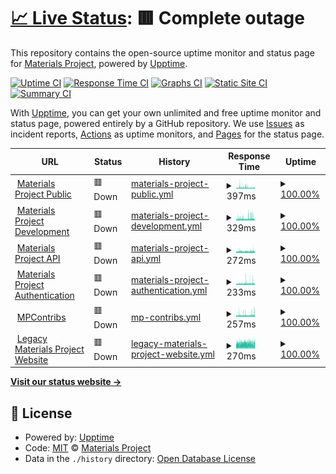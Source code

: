 # [📈 Live Status](https://materialsproject.github.io/status): <!--live status--> **🟥 Complete outage**

This repository contains the open-source uptime monitor and status page for [Materials Project](https://www.materialsproject.org), powered by [Upptime](https://github.com/upptime/upptime).

[![Uptime CI](https://github.com/materialsproject/status/workflows/Uptime%20CI/badge.svg)](https://github.com/upptime/upptime/actions?query=workflow%3A%22Uptime+CI%22)
[![Response Time CI](https://github.com/materialsproject/status/workflows/Response%20Time%20CI/badge.svg)](https://github.com/upptime/upptime/actions?query=workflow%3A%22Response+Time+CI%22)
[![Graphs CI](https://github.com/materialsproject/status/workflows/Graphs%20CI/badge.svg)](https://github.com/upptime/upptime/actions?query=workflow%3A%22Graphs+CI%22)
[![Static Site CI](https://github.com/materialsproject/status/workflows/Static%20Site%20CI/badge.svg)](https://github.com/upptime/upptime/actions?query=workflow%3A%22Static+Site+CI%22)
[![Summary CI](https://github.com/materialsproject/status/workflows/Summary%20CI/badge.svg)](https://github.com/upptime/upptime/actions?query=workflow%3A%22Summary+CI%22)

With [Upptime](https://upptime.js.org), you can get your own unlimited and free uptime monitor and status page, powered entirely by a GitHub repository. We use [Issues](https://github.com/materialsproject/status/issues) as incident reports, [Actions](https://github.com/materialsproject/status/actions) as uptime monitors, and [Pages](https://materialsproject.github.io/status) for the status page.

<!--start: status pages-->
<!-- This summary is generated by Upptime (https://github.com/upptime/upptime) -->
<!-- Do not edit this manually, your changes will be overwritten -->
<!-- prettier-ignore -->
| URL | Status | History | Response Time | Uptime |
| --- | ------ | ------- | ------------- | ------ |
| <img alt="" src="https://favicons.githubusercontent.com/materialsproject.org" height="13"> [Materials Project Public](https://materialsproject.org) | 🟥 Down | [materials-project-public.yml](https://github.com/materialsproject/status/commits/HEAD/history/materials-project-public.yml) | <details><summary><img alt="Response time graph" src="./graphs/materials-project-public/response-time-week.png" height="20"> 397ms</summary><br><a href="https://status.materialsproject.org/history/materials-project-public"><img alt="Response time 1129" src="https://img.shields.io/endpoint?url=https%3A%2F%2Fraw.githubusercontent.com%2Fmaterialsproject%2Fstatus%2FHEAD%2Fapi%2Fmaterials-project-public%2Fresponse-time.json"></a><br><a href="https://status.materialsproject.org/history/materials-project-public"><img alt="24-hour response time 373" src="https://img.shields.io/endpoint?url=https%3A%2F%2Fraw.githubusercontent.com%2Fmaterialsproject%2Fstatus%2FHEAD%2Fapi%2Fmaterials-project-public%2Fresponse-time-day.json"></a><br><a href="https://status.materialsproject.org/history/materials-project-public"><img alt="7-day response time 397" src="https://img.shields.io/endpoint?url=https%3A%2F%2Fraw.githubusercontent.com%2Fmaterialsproject%2Fstatus%2FHEAD%2Fapi%2Fmaterials-project-public%2Fresponse-time-week.json"></a><br><a href="https://status.materialsproject.org/history/materials-project-public"><img alt="30-day response time 442" src="https://img.shields.io/endpoint?url=https%3A%2F%2Fraw.githubusercontent.com%2Fmaterialsproject%2Fstatus%2FHEAD%2Fapi%2Fmaterials-project-public%2Fresponse-time-month.json"></a><br><a href="https://status.materialsproject.org/history/materials-project-public"><img alt="1-year response time 1115" src="https://img.shields.io/endpoint?url=https%3A%2F%2Fraw.githubusercontent.com%2Fmaterialsproject%2Fstatus%2FHEAD%2Fapi%2Fmaterials-project-public%2Fresponse-time-year.json"></a></details> | <details><summary><a href="https://status.materialsproject.org/history/materials-project-public">100.00%</a></summary><a href="https://status.materialsproject.org/history/materials-project-public"><img alt="All-time uptime 100.00%" src="https://img.shields.io/endpoint?url=https%3A%2F%2Fraw.githubusercontent.com%2Fmaterialsproject%2Fstatus%2FHEAD%2Fapi%2Fmaterials-project-public%2Fuptime.json"></a><br><a href="https://status.materialsproject.org/history/materials-project-public"><img alt="24-hour uptime 100.00%" src="https://img.shields.io/endpoint?url=https%3A%2F%2Fraw.githubusercontent.com%2Fmaterialsproject%2Fstatus%2FHEAD%2Fapi%2Fmaterials-project-public%2Fuptime-day.json"></a><br><a href="https://status.materialsproject.org/history/materials-project-public"><img alt="7-day uptime 100.00%" src="https://img.shields.io/endpoint?url=https%3A%2F%2Fraw.githubusercontent.com%2Fmaterialsproject%2Fstatus%2FHEAD%2Fapi%2Fmaterials-project-public%2Fuptime-week.json"></a><br><a href="https://status.materialsproject.org/history/materials-project-public"><img alt="30-day uptime 100.00%" src="https://img.shields.io/endpoint?url=https%3A%2F%2Fraw.githubusercontent.com%2Fmaterialsproject%2Fstatus%2FHEAD%2Fapi%2Fmaterials-project-public%2Fuptime-month.json"></a><br><a href="https://status.materialsproject.org/history/materials-project-public"><img alt="1-year uptime 100.00%" src="https://img.shields.io/endpoint?url=https%3A%2F%2Fraw.githubusercontent.com%2Fmaterialsproject%2Fstatus%2FHEAD%2Fapi%2Fmaterials-project-public%2Fuptime-year.json"></a></details>
| <img alt="" src="https://favicons.githubusercontent.com/next-gen.materialsproject.org" height="13"> [Materials Project Development](https://next-gen.materialsproject.org) | 🟥 Down | [materials-project-development.yml](https://github.com/materialsproject/status/commits/HEAD/history/materials-project-development.yml) | <details><summary><img alt="Response time graph" src="./graphs/materials-project-development/response-time-week.png" height="20"> 329ms</summary><br><a href="https://status.materialsproject.org/history/materials-project-development"><img alt="Response time 353" src="https://img.shields.io/endpoint?url=https%3A%2F%2Fraw.githubusercontent.com%2Fmaterialsproject%2Fstatus%2FHEAD%2Fapi%2Fmaterials-project-development%2Fresponse-time.json"></a><br><a href="https://status.materialsproject.org/history/materials-project-development"><img alt="24-hour response time 403" src="https://img.shields.io/endpoint?url=https%3A%2F%2Fraw.githubusercontent.com%2Fmaterialsproject%2Fstatus%2FHEAD%2Fapi%2Fmaterials-project-development%2Fresponse-time-day.json"></a><br><a href="https://status.materialsproject.org/history/materials-project-development"><img alt="7-day response time 329" src="https://img.shields.io/endpoint?url=https%3A%2F%2Fraw.githubusercontent.com%2Fmaterialsproject%2Fstatus%2FHEAD%2Fapi%2Fmaterials-project-development%2Fresponse-time-week.json"></a><br><a href="https://status.materialsproject.org/history/materials-project-development"><img alt="30-day response time 338" src="https://img.shields.io/endpoint?url=https%3A%2F%2Fraw.githubusercontent.com%2Fmaterialsproject%2Fstatus%2FHEAD%2Fapi%2Fmaterials-project-development%2Fresponse-time-month.json"></a><br><a href="https://status.materialsproject.org/history/materials-project-development"><img alt="1-year response time 367" src="https://img.shields.io/endpoint?url=https%3A%2F%2Fraw.githubusercontent.com%2Fmaterialsproject%2Fstatus%2FHEAD%2Fapi%2Fmaterials-project-development%2Fresponse-time-year.json"></a></details> | <details><summary><a href="https://status.materialsproject.org/history/materials-project-development">100.00%</a></summary><a href="https://status.materialsproject.org/history/materials-project-development"><img alt="All-time uptime 100.00%" src="https://img.shields.io/endpoint?url=https%3A%2F%2Fraw.githubusercontent.com%2Fmaterialsproject%2Fstatus%2FHEAD%2Fapi%2Fmaterials-project-development%2Fuptime.json"></a><br><a href="https://status.materialsproject.org/history/materials-project-development"><img alt="24-hour uptime 100.00%" src="https://img.shields.io/endpoint?url=https%3A%2F%2Fraw.githubusercontent.com%2Fmaterialsproject%2Fstatus%2FHEAD%2Fapi%2Fmaterials-project-development%2Fuptime-day.json"></a><br><a href="https://status.materialsproject.org/history/materials-project-development"><img alt="7-day uptime 100.00%" src="https://img.shields.io/endpoint?url=https%3A%2F%2Fraw.githubusercontent.com%2Fmaterialsproject%2Fstatus%2FHEAD%2Fapi%2Fmaterials-project-development%2Fuptime-week.json"></a><br><a href="https://status.materialsproject.org/history/materials-project-development"><img alt="30-day uptime 100.00%" src="https://img.shields.io/endpoint?url=https%3A%2F%2Fraw.githubusercontent.com%2Fmaterialsproject%2Fstatus%2FHEAD%2Fapi%2Fmaterials-project-development%2Fuptime-month.json"></a><br><a href="https://status.materialsproject.org/history/materials-project-development"><img alt="1-year uptime 100.00%" src="https://img.shields.io/endpoint?url=https%3A%2F%2Fraw.githubusercontent.com%2Fmaterialsproject%2Fstatus%2FHEAD%2Fapi%2Fmaterials-project-development%2Fuptime-year.json"></a></details>
| <img alt="" src="https://favicons.githubusercontent.com/api.materialsproject.org" height="13"> [Materials Project API](https://api.materialsproject.org) | 🟥 Down | [materials-project-api.yml](https://github.com/materialsproject/status/commits/HEAD/history/materials-project-api.yml) | <details><summary><img alt="Response time graph" src="./graphs/materials-project-api/response-time-week.png" height="20"> 272ms</summary><br><a href="https://status.materialsproject.org/history/materials-project-api"><img alt="Response time 392" src="https://img.shields.io/endpoint?url=https%3A%2F%2Fraw.githubusercontent.com%2Fmaterialsproject%2Fstatus%2FHEAD%2Fapi%2Fmaterials-project-api%2Fresponse-time.json"></a><br><a href="https://status.materialsproject.org/history/materials-project-api"><img alt="24-hour response time 307" src="https://img.shields.io/endpoint?url=https%3A%2F%2Fraw.githubusercontent.com%2Fmaterialsproject%2Fstatus%2FHEAD%2Fapi%2Fmaterials-project-api%2Fresponse-time-day.json"></a><br><a href="https://status.materialsproject.org/history/materials-project-api"><img alt="7-day response time 272" src="https://img.shields.io/endpoint?url=https%3A%2F%2Fraw.githubusercontent.com%2Fmaterialsproject%2Fstatus%2FHEAD%2Fapi%2Fmaterials-project-api%2Fresponse-time-week.json"></a><br><a href="https://status.materialsproject.org/history/materials-project-api"><img alt="30-day response time 293" src="https://img.shields.io/endpoint?url=https%3A%2F%2Fraw.githubusercontent.com%2Fmaterialsproject%2Fstatus%2FHEAD%2Fapi%2Fmaterials-project-api%2Fresponse-time-month.json"></a><br><a href="https://status.materialsproject.org/history/materials-project-api"><img alt="1-year response time 400" src="https://img.shields.io/endpoint?url=https%3A%2F%2Fraw.githubusercontent.com%2Fmaterialsproject%2Fstatus%2FHEAD%2Fapi%2Fmaterials-project-api%2Fresponse-time-year.json"></a></details> | <details><summary><a href="https://status.materialsproject.org/history/materials-project-api">100.00%</a></summary><a href="https://status.materialsproject.org/history/materials-project-api"><img alt="All-time uptime 100.00%" src="https://img.shields.io/endpoint?url=https%3A%2F%2Fraw.githubusercontent.com%2Fmaterialsproject%2Fstatus%2FHEAD%2Fapi%2Fmaterials-project-api%2Fuptime.json"></a><br><a href="https://status.materialsproject.org/history/materials-project-api"><img alt="24-hour uptime 100.00%" src="https://img.shields.io/endpoint?url=https%3A%2F%2Fraw.githubusercontent.com%2Fmaterialsproject%2Fstatus%2FHEAD%2Fapi%2Fmaterials-project-api%2Fuptime-day.json"></a><br><a href="https://status.materialsproject.org/history/materials-project-api"><img alt="7-day uptime 100.00%" src="https://img.shields.io/endpoint?url=https%3A%2F%2Fraw.githubusercontent.com%2Fmaterialsproject%2Fstatus%2FHEAD%2Fapi%2Fmaterials-project-api%2Fuptime-week.json"></a><br><a href="https://status.materialsproject.org/history/materials-project-api"><img alt="30-day uptime 100.00%" src="https://img.shields.io/endpoint?url=https%3A%2F%2Fraw.githubusercontent.com%2Fmaterialsproject%2Fstatus%2FHEAD%2Fapi%2Fmaterials-project-api%2Fuptime-month.json"></a><br><a href="https://status.materialsproject.org/history/materials-project-api"><img alt="1-year uptime 100.00%" src="https://img.shields.io/endpoint?url=https%3A%2F%2Fraw.githubusercontent.com%2Fmaterialsproject%2Fstatus%2FHEAD%2Fapi%2Fmaterials-project-api%2Fuptime-year.json"></a></details>
| <img alt="" src="https://favicons.githubusercontent.com/profile.materialsproject.org" height="13"> [Materials Project Authentication](https://profile.materialsproject.org) | 🟥 Down | [materials-project-authentication.yml](https://github.com/materialsproject/status/commits/HEAD/history/materials-project-authentication.yml) | <details><summary><img alt="Response time graph" src="./graphs/materials-project-authentication/response-time-week.png" height="20"> 233ms</summary><br><a href="https://status.materialsproject.org/history/materials-project-authentication"><img alt="Response time 298" src="https://img.shields.io/endpoint?url=https%3A%2F%2Fraw.githubusercontent.com%2Fmaterialsproject%2Fstatus%2FHEAD%2Fapi%2Fmaterials-project-authentication%2Fresponse-time.json"></a><br><a href="https://status.materialsproject.org/history/materials-project-authentication"><img alt="24-hour response time 255" src="https://img.shields.io/endpoint?url=https%3A%2F%2Fraw.githubusercontent.com%2Fmaterialsproject%2Fstatus%2FHEAD%2Fapi%2Fmaterials-project-authentication%2Fresponse-time-day.json"></a><br><a href="https://status.materialsproject.org/history/materials-project-authentication"><img alt="7-day response time 233" src="https://img.shields.io/endpoint?url=https%3A%2F%2Fraw.githubusercontent.com%2Fmaterialsproject%2Fstatus%2FHEAD%2Fapi%2Fmaterials-project-authentication%2Fresponse-time-week.json"></a><br><a href="https://status.materialsproject.org/history/materials-project-authentication"><img alt="30-day response time 235" src="https://img.shields.io/endpoint?url=https%3A%2F%2Fraw.githubusercontent.com%2Fmaterialsproject%2Fstatus%2FHEAD%2Fapi%2Fmaterials-project-authentication%2Fresponse-time-month.json"></a><br><a href="https://status.materialsproject.org/history/materials-project-authentication"><img alt="1-year response time 306" src="https://img.shields.io/endpoint?url=https%3A%2F%2Fraw.githubusercontent.com%2Fmaterialsproject%2Fstatus%2FHEAD%2Fapi%2Fmaterials-project-authentication%2Fresponse-time-year.json"></a></details> | <details><summary><a href="https://status.materialsproject.org/history/materials-project-authentication">100.00%</a></summary><a href="https://status.materialsproject.org/history/materials-project-authentication"><img alt="All-time uptime 100.00%" src="https://img.shields.io/endpoint?url=https%3A%2F%2Fraw.githubusercontent.com%2Fmaterialsproject%2Fstatus%2FHEAD%2Fapi%2Fmaterials-project-authentication%2Fuptime.json"></a><br><a href="https://status.materialsproject.org/history/materials-project-authentication"><img alt="24-hour uptime 100.00%" src="https://img.shields.io/endpoint?url=https%3A%2F%2Fraw.githubusercontent.com%2Fmaterialsproject%2Fstatus%2FHEAD%2Fapi%2Fmaterials-project-authentication%2Fuptime-day.json"></a><br><a href="https://status.materialsproject.org/history/materials-project-authentication"><img alt="7-day uptime 100.00%" src="https://img.shields.io/endpoint?url=https%3A%2F%2Fraw.githubusercontent.com%2Fmaterialsproject%2Fstatus%2FHEAD%2Fapi%2Fmaterials-project-authentication%2Fuptime-week.json"></a><br><a href="https://status.materialsproject.org/history/materials-project-authentication"><img alt="30-day uptime 100.00%" src="https://img.shields.io/endpoint?url=https%3A%2F%2Fraw.githubusercontent.com%2Fmaterialsproject%2Fstatus%2FHEAD%2Fapi%2Fmaterials-project-authentication%2Fuptime-month.json"></a><br><a href="https://status.materialsproject.org/history/materials-project-authentication"><img alt="1-year uptime 100.00%" src="https://img.shields.io/endpoint?url=https%3A%2F%2Fraw.githubusercontent.com%2Fmaterialsproject%2Fstatus%2FHEAD%2Fapi%2Fmaterials-project-authentication%2Fuptime-year.json"></a></details>
| <img alt="" src="https://favicons.githubusercontent.com/contribs.materialsproject.org" height="13"> [MPContribs](https://contribs.materialsproject.org) | 🟥 Down | [mp-contribs.yml](https://github.com/materialsproject/status/commits/HEAD/history/mp-contribs.yml) | <details><summary><img alt="Response time graph" src="./graphs/mp-contribs/response-time-week.png" height="20"> 257ms</summary><br><a href="https://status.materialsproject.org/history/mp-contribs"><img alt="Response time 335" src="https://img.shields.io/endpoint?url=https%3A%2F%2Fraw.githubusercontent.com%2Fmaterialsproject%2Fstatus%2FHEAD%2Fapi%2Fmp-contribs%2Fresponse-time.json"></a><br><a href="https://status.materialsproject.org/history/mp-contribs"><img alt="24-hour response time 345" src="https://img.shields.io/endpoint?url=https%3A%2F%2Fraw.githubusercontent.com%2Fmaterialsproject%2Fstatus%2FHEAD%2Fapi%2Fmp-contribs%2Fresponse-time-day.json"></a><br><a href="https://status.materialsproject.org/history/mp-contribs"><img alt="7-day response time 257" src="https://img.shields.io/endpoint?url=https%3A%2F%2Fraw.githubusercontent.com%2Fmaterialsproject%2Fstatus%2FHEAD%2Fapi%2Fmp-contribs%2Fresponse-time-week.json"></a><br><a href="https://status.materialsproject.org/history/mp-contribs"><img alt="30-day response time 259" src="https://img.shields.io/endpoint?url=https%3A%2F%2Fraw.githubusercontent.com%2Fmaterialsproject%2Fstatus%2FHEAD%2Fapi%2Fmp-contribs%2Fresponse-time-month.json"></a><br><a href="https://status.materialsproject.org/history/mp-contribs"><img alt="1-year response time 330" src="https://img.shields.io/endpoint?url=https%3A%2F%2Fraw.githubusercontent.com%2Fmaterialsproject%2Fstatus%2FHEAD%2Fapi%2Fmp-contribs%2Fresponse-time-year.json"></a></details> | <details><summary><a href="https://status.materialsproject.org/history/mp-contribs">100.00%</a></summary><a href="https://status.materialsproject.org/history/mp-contribs"><img alt="All-time uptime 100.00%" src="https://img.shields.io/endpoint?url=https%3A%2F%2Fraw.githubusercontent.com%2Fmaterialsproject%2Fstatus%2FHEAD%2Fapi%2Fmp-contribs%2Fuptime.json"></a><br><a href="https://status.materialsproject.org/history/mp-contribs"><img alt="24-hour uptime 100.00%" src="https://img.shields.io/endpoint?url=https%3A%2F%2Fraw.githubusercontent.com%2Fmaterialsproject%2Fstatus%2FHEAD%2Fapi%2Fmp-contribs%2Fuptime-day.json"></a><br><a href="https://status.materialsproject.org/history/mp-contribs"><img alt="7-day uptime 100.00%" src="https://img.shields.io/endpoint?url=https%3A%2F%2Fraw.githubusercontent.com%2Fmaterialsproject%2Fstatus%2FHEAD%2Fapi%2Fmp-contribs%2Fuptime-week.json"></a><br><a href="https://status.materialsproject.org/history/mp-contribs"><img alt="30-day uptime 100.00%" src="https://img.shields.io/endpoint?url=https%3A%2F%2Fraw.githubusercontent.com%2Fmaterialsproject%2Fstatus%2FHEAD%2Fapi%2Fmp-contribs%2Fuptime-month.json"></a><br><a href="https://status.materialsproject.org/history/mp-contribs"><img alt="1-year uptime 100.00%" src="https://img.shields.io/endpoint?url=https%3A%2F%2Fraw.githubusercontent.com%2Fmaterialsproject%2Fstatus%2FHEAD%2Fapi%2Fmp-contribs%2Fuptime-year.json"></a></details>
| <img alt="" src="https://favicons.githubusercontent.com/legacy.materialsproject.org" height="13"> [Legacy Materials Project Website](https://legacy.materialsproject.org) | 🟥 Down | [legacy-materials-project-website.yml](https://github.com/materialsproject/status/commits/HEAD/history/legacy-materials-project-website.yml) | <details><summary><img alt="Response time graph" src="./graphs/legacy-materials-project-website/response-time-week.png" height="20"> 270ms</summary><br><a href="https://status.materialsproject.org/history/legacy-materials-project-website"><img alt="Response time 992" src="https://img.shields.io/endpoint?url=https%3A%2F%2Fraw.githubusercontent.com%2Fmaterialsproject%2Fstatus%2FHEAD%2Fapi%2Flegacy-materials-project-website%2Fresponse-time.json"></a><br><a href="https://status.materialsproject.org/history/legacy-materials-project-website"><img alt="24-hour response time 271" src="https://img.shields.io/endpoint?url=https%3A%2F%2Fraw.githubusercontent.com%2Fmaterialsproject%2Fstatus%2FHEAD%2Fapi%2Flegacy-materials-project-website%2Fresponse-time-day.json"></a><br><a href="https://status.materialsproject.org/history/legacy-materials-project-website"><img alt="7-day response time 270" src="https://img.shields.io/endpoint?url=https%3A%2F%2Fraw.githubusercontent.com%2Fmaterialsproject%2Fstatus%2FHEAD%2Fapi%2Flegacy-materials-project-website%2Fresponse-time-week.json"></a><br><a href="https://status.materialsproject.org/history/legacy-materials-project-website"><img alt="30-day response time 279" src="https://img.shields.io/endpoint?url=https%3A%2F%2Fraw.githubusercontent.com%2Fmaterialsproject%2Fstatus%2FHEAD%2Fapi%2Flegacy-materials-project-website%2Fresponse-time-month.json"></a><br><a href="https://status.materialsproject.org/history/legacy-materials-project-website"><img alt="1-year response time 992" src="https://img.shields.io/endpoint?url=https%3A%2F%2Fraw.githubusercontent.com%2Fmaterialsproject%2Fstatus%2FHEAD%2Fapi%2Flegacy-materials-project-website%2Fresponse-time-year.json"></a></details> | <details><summary><a href="https://status.materialsproject.org/history/legacy-materials-project-website">100.00%</a></summary><a href="https://status.materialsproject.org/history/legacy-materials-project-website"><img alt="All-time uptime 100.00%" src="https://img.shields.io/endpoint?url=https%3A%2F%2Fraw.githubusercontent.com%2Fmaterialsproject%2Fstatus%2FHEAD%2Fapi%2Flegacy-materials-project-website%2Fuptime.json"></a><br><a href="https://status.materialsproject.org/history/legacy-materials-project-website"><img alt="24-hour uptime 100.00%" src="https://img.shields.io/endpoint?url=https%3A%2F%2Fraw.githubusercontent.com%2Fmaterialsproject%2Fstatus%2FHEAD%2Fapi%2Flegacy-materials-project-website%2Fuptime-day.json"></a><br><a href="https://status.materialsproject.org/history/legacy-materials-project-website"><img alt="7-day uptime 100.00%" src="https://img.shields.io/endpoint?url=https%3A%2F%2Fraw.githubusercontent.com%2Fmaterialsproject%2Fstatus%2FHEAD%2Fapi%2Flegacy-materials-project-website%2Fuptime-week.json"></a><br><a href="https://status.materialsproject.org/history/legacy-materials-project-website"><img alt="30-day uptime 100.00%" src="https://img.shields.io/endpoint?url=https%3A%2F%2Fraw.githubusercontent.com%2Fmaterialsproject%2Fstatus%2FHEAD%2Fapi%2Flegacy-materials-project-website%2Fuptime-month.json"></a><br><a href="https://status.materialsproject.org/history/legacy-materials-project-website"><img alt="1-year uptime 100.00%" src="https://img.shields.io/endpoint?url=https%3A%2F%2Fraw.githubusercontent.com%2Fmaterialsproject%2Fstatus%2FHEAD%2Fapi%2Flegacy-materials-project-website%2Fuptime-year.json"></a></details>

<!--end: status pages-->

[**Visit our status website →**](https://materialsproject.github.io/status)

## 📄 License

- Powered by: [Upptime](https://github.com/upptime/upptime)
- Code: [MIT](./LICENSE) © [Materials Project](https://www.materialsproject.org)
- Data in the `./history` directory: [Open Database License](https://opendatacommons.org/licenses/odbl/1-0/)
